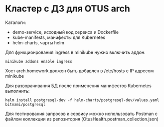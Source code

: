 # Кластер с ДЗ для OTUS arch

Каталоги:
- demo-service, исходный код сервиса и Dockerfile
- kube-manifests, манифесты для Kubernetes
- helm-charts, чарты helm

Для функционрования ingress в minikube нужно включить аддон:
```
minikube addons enable ingress
```
Хост arch.homework должен быть добавлен в /etc/hosts c IP адресом minikube

Для разворачивания БД после применения манифестов Kubernetes выполнить:
```
helm install postgresql-dev -f helm-charts/postgresql-dev/values.yaml bitnami/postgresql
```

Для тестирования запросов к сервису можно использовать Postman с файлом коллекции из репозитория (OtusHealth.postman_collection.json)
